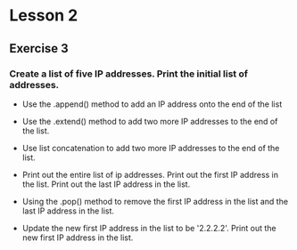 # Lesson 2

## Exercise 3

### Create a list of five IP addresses. Print the initial list of addresses.

* Use the .append() method to add an IP address onto the end of the list

* Use the .extend() method to add two more IP addresses to the end of the list.

* Use list concatenation to add two more IP addresses to the end of the list.

* Print out the entire list of ip addresses. Print out the first IP address in the list. Print out the last IP address in the list.

* Using the .pop() method to remove the first IP address in the list and the last IP address in the list.

* Update the new first IP address in the list to be '2.2.2.2'. Print out the new first IP address in the list.